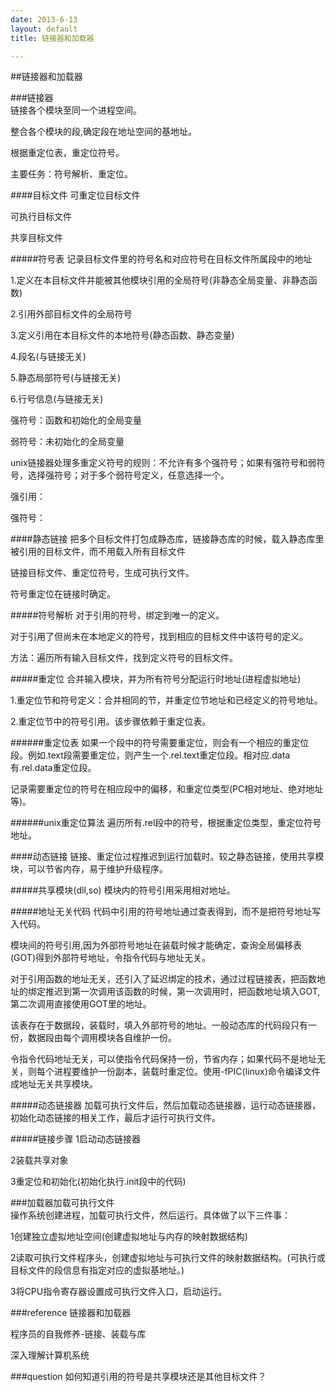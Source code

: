```yaml
---
date: 2013-6-13
layout: default
title: 链接器和加载器

---
```


##链接器和加载器   

###链接器   
链接各个模块至同一个进程空间。
  
整合各个模块的段,确定段在地址空间的基地址。

根据重定位表，重定位符号。    

主要任务：符号解析、重定位。

####目标文件
可重定位目标文件

可执行目标文件

共享目标文件
    
#####符号表
记录目标文件里的符号名和对应符号在目标文件所属段中的地址    

1.定义在本目标文件并能被其他模块引用的全局符号(非静态全局变量、非静态函数)    

2.引用外部目标文件的全局符号

3.定义引用在本目标文件的本地符号(静态函数、静态变量)

4.段名(与链接无关)    

5.静态局部符号(与链接无关)

6.行号信息(与链接无关)    

强符号：函数和初始化的全局变量      

弱符号：未初始化的全局变量 

unix链接器处理多重定义符号的规则：不允许有多个强符号；如果有强符号和弱符号，选择强符号；对于多个弱符号定义，任意选择一个。

强引用：
   
强符号：
    
####静态链接
把多个目标文件打包成静态库，链接静态库的时候，载入静态库里被引用的目标文件，而不用载入所有目标文件

链接目标文件、重定位符号，生成可执行文件。   

符号重定位在链接时确定。   

#####符号解析
对于引用的符号，绑定到唯一的定义。

对于引用了但尚未在本地定义的符号，找到相应的目标文件中该符号的定义。

方法：遍历所有输入目标文件，找到定义符号的目标文件。

#####重定位
合并输入模块，并为所有符号分配运行时地址(进程虚拟地址)

1.重定位节和符号定义：合并相同的节，并重定位节地址和已经定义的符号地址。

2.重定位节中的符号引用。该步骤依赖于重定位表。

######重定位表
如果一个段中的符号需要重定位，则会有一个相应的重定位段。例如.text段需要重定位，则产生一个.rel.text重定位段。相对应.data有.rel.data重定位段。

记录需要重定位的符号在相应段中的偏移，和重定位类型(PC相对地址、绝对地址等)。

######unix重定位算法
遍历所有.rel段中的符号，根据重定位类型，重定位符号地址。

####动态链接
链接、重定位过程推迟到运行加载时。较之静态链接，使用共享模块，可以节省内存，易于维护升级程序。            

#####共享模块(dll,so)
模块内的符号引用采用相对地址。   

#####地址无关代码
代码中引用的符号地址通过查表得到，而不是把符号地址写入代码。

模块间的符号引用,因为外部符号地址在装载时候才能确定，查询全局偏移表(GOT)得到外部符号地址，令指令代码与地址无关。

对于引用函数的地址无关，还引入了延迟绑定的技术，通过过程链接表，把函数地址的绑定推迟到第一次调用该函数的时候，第一次调用时，把函数地址填入GOT,第二次调用直接使用GOT里的地址。

该表存在于数据段，装载时，填入外部符号的地址。一般动态库的代码段只有一份，数据段由每个调用模块各自维护一份。   

令指令代码地址无关，可以使指令代码保持一份，节省内存；如果代码不是地址无关，则每个进程要维护一份副本，装载时重定位。使用-fPIC(linux)命令编译文件成地址无关共享模块。

#####动态链接器
加载可执行文件后，然后加载动态链接器，运行动态链接器，初始化动态链接的相关工作，最后才运行可执行文件。    

#####链接步骤
1启动动态链接器    

2装载共享对象           

3重定位和初始化(初始化执行.init段中的代码)             

            
###加载器加载可执行文件   
操作系统创建进程，加载可执行文件，然后运行。具体做了以下三件事：
   
1创建独立虚拟地址空间(创建虚拟地址与内存的映射数据结构)    

2读取可执行文件程序头，创建虚拟地址与可执行文件的映射数据结构。(可执行或目标文件的段信息有指定对应的虚拟基地址。)     

3将CPU指令寄存器设置成可执行文件入口，启动运行。   


###reference
链接器和加载器

程序员的自我修养-链接、装载与库

深入理解计算机系统

###question
如何知道引用的符号是共享模块还是其他目标文件？   